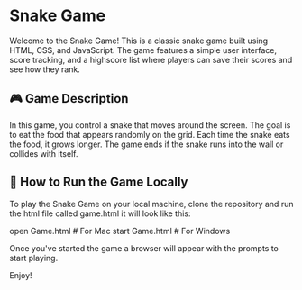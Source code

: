 # Snake Game

Welcome to the Snake Game! This is a classic snake game built using HTML, CSS, and JavaScript. The game features a simple user interface, score tracking, and a highscore list where players can save their scores and see how they rank.

## 🎮 Game Description

In this game, you control a snake that moves around the screen. The goal is to eat the food that appears randomly on the grid. Each time the snake eats the food, it grows longer. The game ends if the snake runs into the wall or collides with itself.

## 🚀 How to Run the Game Locally

To play the Snake Game on your local machine, clone the repository and run the html file called game.html it will look like this:

open Game.html   # For Mac
start Game.html  # For Windows

Once you've started the game a browser will appear with the prompts to start playing.

Enjoy!
